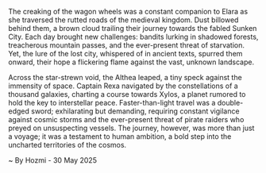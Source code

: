 
The creaking of the wagon wheels was a constant companion to Elara as she traversed the rutted roads of the medieval kingdom.  Dust billowed behind them, a brown cloud trailing their journey towards the fabled Sunken City.  Each day brought new challenges: bandits lurking in shadowed forests, treacherous mountain passes, and the ever-present threat of starvation. Yet, the lure of the lost city, whispered of in ancient texts, spurred them onward, their hope a flickering flame against the vast, unknown landscape.

Across the star-strewn void, the Althea leaped, a tiny speck against the immensity of space.  Captain Rexa navigated by the constellations of a thousand galaxies, charting a course towards Xylos, a planet rumored to hold the key to interstellar peace.  Faster-than-light travel was a double-edged sword; exhilarating but demanding, requiring constant vigilance against cosmic storms and the ever-present threat of pirate raiders who preyed on unsuspecting vessels.  The journey, however, was more than just a voyage; it was a testament to human ambition, a bold step into the uncharted territories of the cosmos.

~ By Hozmi - 30 May 2025
